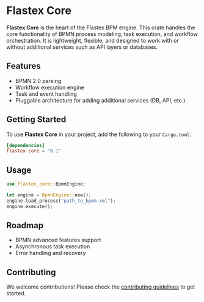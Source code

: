 # Flastex Core

**Flastex Core** is the heart of the Flastex BPM engine. This crate handles the core functionality of BPMN process modeling, task execution, and workflow orchestration. It is lightweight, flexible, and designed to work with or without additional services such as API layers or databases.

## Features
- BPMN 2.0 parsing
- Workflow execution engine
- Task and event handling
- Pluggable architecture for adding additional services (DB, API, etc.)

## Getting Started
To use **Flastex Core** in your project, add the following to your `Cargo.toml`:
```toml
[dependencies]
flastex-core = "0.1"
```

## Usage
```rust
use flastex_core::BpmnEngine;

let engine = BpmnEngine::new();
engine.load_process("path_to_bpmn.xml");
engine.execute();
```

## Roadmap
- BPMN advanced features support
- Asynchronous task execution
- Error handling and recovery

## Contributing
We welcome contributions! Please check the [contributing guidelines](../CONTRIBUTING.md) to get started.